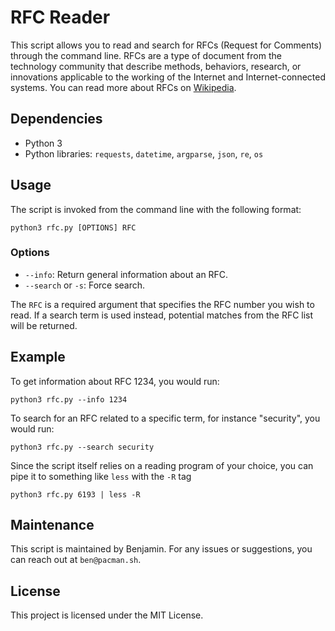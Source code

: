 # RFC Reader

This script allows you to read and search for RFCs (Request for Comments) through the command line. RFCs are a type of document from the technology community that describe methods, behaviors, research, or innovations applicable to the working of the Internet and Internet-connected systems. You can read more about RFCs on [Wikipedia](https://en.wikipedia.org/wiki/Request_for_Comments).

## Dependencies
- Python 3
- Python libraries: `requests`, `datetime`, `argparse`, `json`, `re`, `os`

## Usage

The script is invoked from the command line with the following format:

```
python3 rfc.py [OPTIONS] RFC
```


### Options

- `--info`: Return general information about an RFC.
- `--search` or `-s`: Force search.

The `RFC` is a required argument that specifies the RFC number you wish to read. If a search term is used instead, potential matches from the RFC list will be returned.

## Example

To get information about RFC 1234, you would run:

```
python3 rfc.py --info 1234
```

To search for an RFC related to a specific term, for instance "security", you would run:

```
python3 rfc.py --search security
```

Since the script itself relies on a reading program of your choice, you can pipe it to something like `less` with the `-R` tag

```
python3 rfc.py 6193 | less -R
```

## Maintenance

This script is maintained by Benjamin. For any issues or suggestions, you can reach out at `ben@pacman.sh`. 

## License

This project is licensed under the MIT License.